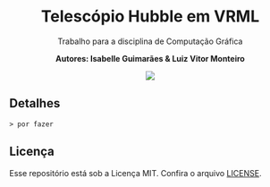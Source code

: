 <div align=center>
  <h1>Telescópio Hubble em VRML</h1>

  <p>Trabalho para a disciplina de Computação Gráfica</p>

  <p><strong>Autores: Isabelle Guimarães & Luiz Vitor Monteiro</strong></p>

  <img src="https://img.shields.io/badge/LANG-VRML-b6000f?style=for-the-badge&labelColor=212121">
</div>

## Detalhes

`> por fazer`

## Licença

Esse repositório está sob a Licença MIT. Confira o arquivo [LICENSE](./LICENSE).
